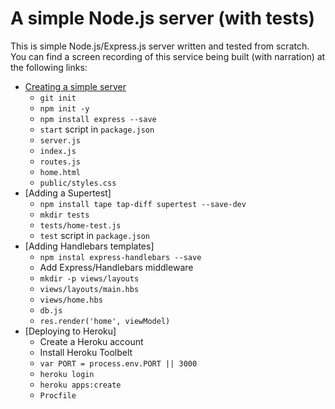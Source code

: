 # A simple Node.js server (with tests)

This is simple Node.js/Express.js server written and tested from scratch. You can find a screen recording of this service being built (with narration) at the following links:

* [Creating a simple server](https://youtu.be/6aeSm4ISuyU)
  - `git init`
  - `npm init -y`
  - `npm install express --save`
  - `start` script in `package.json`
  - `server.js`
  - `index.js`
  - `routes.js`
  - `home.html`
  - `public/styles.css`
* [Adding a Supertest]
  - `npm install tape tap-diff supertest --save-dev`
  - `mkdir tests`
  - `tests/home-test.js`
  - `test` script in `package.json`
* [Adding Handlebars templates]
  - `npm instal express-handlebars --save`
  - Add Express/Handlebars middleware
  - `mkdir -p views/layouts`
  - `views/layouts/main.hbs`
  - `views/home.hbs`
  - `db.js`
  - `res.render('home', viewModel)`
* [Deploying to Heroku]
  - Create a Heroku account
  - Install Heroku Toolbelt
  - `var PORT = process.env.PORT || 3000`
  - `heroku login`
  - `heroku apps:create`
  - `Procfile`
